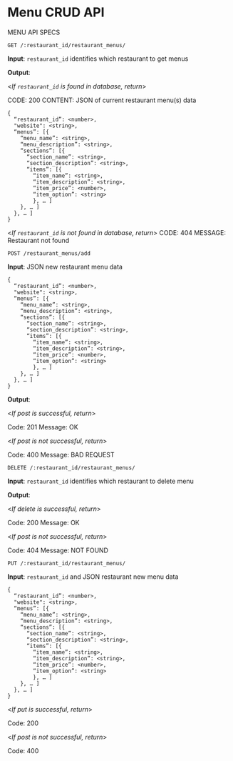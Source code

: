 #  Menu CRUD API

MENU API SPECS

`GET /:restaurant_id/restaurant_menus/`

**Input**: `restaurant_id` identifies which restaurant to get menus

**Output**: 

<_If `restaurant_id` is found in database, return_>

CODE: 200
CONTENT: JSON of current restaurant menu(s) data

```
{
  “restaurant_id”: <number>,
  "website": <string>,
  “menus”: [{
    “menu_name”: <string>,
    “menu_description”: <string>,
    “sections”: [{
      “section_name”: <string>,
      “section_description”: <string>,
      “items”: [{
        “item_name”: <string>,
        “item_description”: <string>,
        “item_price”: <number>,
        “item_option”: <string>
        }, … ] 
    }, … ]
  }, … ]
}
```

<_If `restaurant_id` is not found in database, return_>
CODE: 404
MESSAGE: Restaurant not found

`POST /restaurant_menus/add`

**Input**: JSON new restaurant menu data

```
{
  “restaurant_id”: <number>,
  "website": <string>,
  “menus”: [{
    “menu_name”: <string>,
    “menu_description”: <string>,
    “sections”: [{
      “section_name”: <string>,
      “section_description”: <string>,
      “items”: [{
        “item_name”: <string>,
        “item_description”: <string>,
        “item_price”: <number>,
        “item_option”: <string>
        }, … ] 
    }, … ]
  }, … ]
}
```

**Output**: 

<_If post is successful, return_>

Code: 201 
Message: OK

<_If post is not successful, return_>

Code: 400
Message: BAD REQUEST 

`DELETE /:restaurant_id/restaurant_menus/`

**Input**: `restaurant_id` identifies which restaurant to delete menu

**Output**: 

<_If delete is successful, return_>

Code: 200 
Message: OK

<_If post is not successful, return_>

Code: 404
Message: NOT FOUND  

`PUT /:restaurant_id/restaurant_menus/`

**Input**: `restaurant_id` and JSON restaurant new menu data

```
{
  “restaurant_id”: <number>,
  "website": <string>,
  “menus”: [{
    “menu_name”: <string>,
    “menu_description”: <string>,
    “sections”: [{
      “section_name”: <string>,
      “section_description”: <string>,
      “items”: [{
        “item_name”: <string>,
        “item_description”: <string>,
        “item_price”: <number>,
        “item_option”: <string>
        }, … ] 
    }, … ]
  }, … ]
}
```

<_If put is successful, return_>

Code: 200

<_If post is not successful, return_>
 
Code: 400
